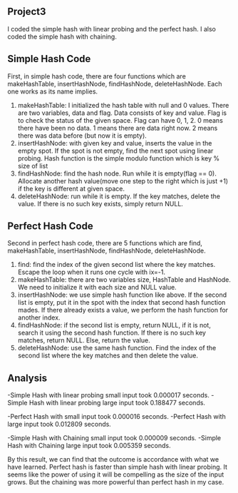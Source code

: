 ## Project3

I coded the simple hash with linear probing and the perfect hash. I also coded the simple hash with chaining.


## Simple Hash Code
First, in simple hash code, there are four functions which are makeHashTable, insertHashNode, findHashNode, deleteHashNode. Each one works as its name implies.

1. makeHashTable: I initialized the hash table with null and 0 values. There are two variables, data and flag. Data consists of key and value. Flag is to check the status of the given space. Flag can have 0, 1, 2. 0 means there have been no data. 1 means there are data right now. 2 means there was data before (but now it is empty).
2. insertHashNode: with given key and value, inserts the value in the empty spot. If the spot is not empty, find the next spot using linear probing. Hash function is the simple modulo function which is key % size of list
3. findHashNode: find the hash node. Run while it is empty(flag == 0). Allocate another hash value(move one step to the right which is just +1) if the key is different at given space.
4. deleteHashNode: run while it is empty. If the key matches, delete the value. If there is no such key exists, simply return NULL.


## Perfect Hash Code
Second in perfect hash code, there are 5 functions which are find, makeHashTable, insertHashNode, findHashNode, deleteHashNode.

1. find: find the index of the given second list where the key matches. Escape the loop when it runs one cycle with ix=-1.
2. makeHashTable: there are two variables size, HashTable and HashNode. We need to initialize it with each size and NULL value.
3. insertHashNode: we use simple hash function like above. If the second list is empty, put it in the spot with the index that second hash function mades. If there already exists a value, we perform the hash function for another index.
4. findHashNode: if the second list is empty, return NULL, if it is not, search it using the second hash function. If there is no such key matches, return NULL. Else, return the value.
5. deleteHashNode: use the same hash function. Find the index of the second list where the key matches and then delete the value.

## Analysis

-Simple Hash with linear probing small input took 0.000017 seconds.
-Simple Hash with linear probing large input took 0.188477 seconds. 

-Perfect Hash with small input took 0.000016 seconds.
-Perfect Hash with large input took 0.012809 seconds.

-Simple Hash with Chaining small input took 0.000009 seconds.
-Simple Hash with Chaining large input took 0.005359 seconds. 

By this result, we can find that the outcome is accordance with what we have learned. Perfect hash is faster than simple hash with linear probing. It seems like the power of using it will be compelling as the size of the input grows. But the chaining was more powerful than perfect hash in my case.
